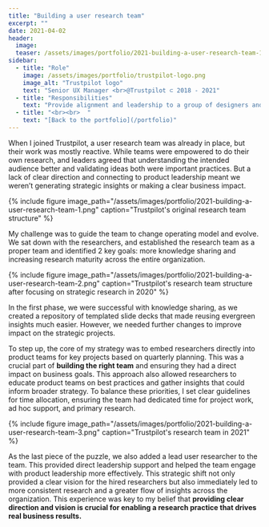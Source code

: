 ```yaml
---
title: "Building a user research team"
excerpt: ""
date: 2021-04-02
header:
  image:
  teaser: /assets/images/portfolio/2021-building-a-user-research-team-1.png
sidebar:
  - title: "Role"
    image: /assets/images/portfolio/trustpilot-logo.png
    image_alt: "Trustpilot logo"
    text: "Senior UX Manager <br>@Trustpilot ⊂ 2018 - 2021"
  - title: "Responsibilities"
    text: "Provide alignment and leadership to a group of designers and researchers working on the B2B product."
  - title: "<br><br>  "
    text: "[Back to the portfolio](/portfolio)"
---
```


When I joined Trustpilot, a user research team was already in place, but their work was mostly reactive. While teams were empowered to do their own research, and leaders agreed that understanding the intended audience better and validating ideas both were important practices. But a lack of clear direction and connecting to product leadership meant we weren’t generating strategic insights or making a clear business impact. 

{% include figure image_path="/assets/images/portfolio/2021-building-a-user-research-team-1.png" caption="Trustpilot's original research team structure" %}

My challenge was to guide the team to change operating model and evolve. We sat down with the researchers, and established the research team as a proper team and identified 2 key goals: more knowledge sharing and increasing research maturity across the entire organization.

{% include figure image_path="/assets/images/portfolio/2021-building-a-user-research-team-2.png" caption="Trustpilot's research team structure after focusing on strategic research in 2020" %}

In the first phase, we were successful with knowledge sharing, as we created a repository of templated slide decks that made reusing evergreen insights much easier. However, we needed further changes to improve impact on the strategic projects.

To step up, the core of my strategy was to embed researchers directly into product teams for key projects based on quarterly planning. This was a crucial part of **building the right team** and ensuring they had a direct impact on business goals. This approach also allowed researchers to educate product teams on best practices and gather insights that could inform broader strategy. To balance these priorities, I set clear guidelines for time allocation, ensuring the team had dedicated time for project work, ad hoc support, and primary research.

{% include figure image_path="/assets/images/portfolio/2021-building-a-user-research-team-3.png" caption="Trustpilot's research team in 2021" %}

As the last piece of the puzzle, we also added a lead user researcher to the team. This provided direct leadership support and helped the team engage with product leadership more effectively. This strategic shift not only provided a clear vision for the  hired researchers but also immediately led to more consistent research and a greater flow of insights across the organization. This experience was key to my belief that **providing clear direction and vision is crucial for enabling a research practice that drives real business results.**